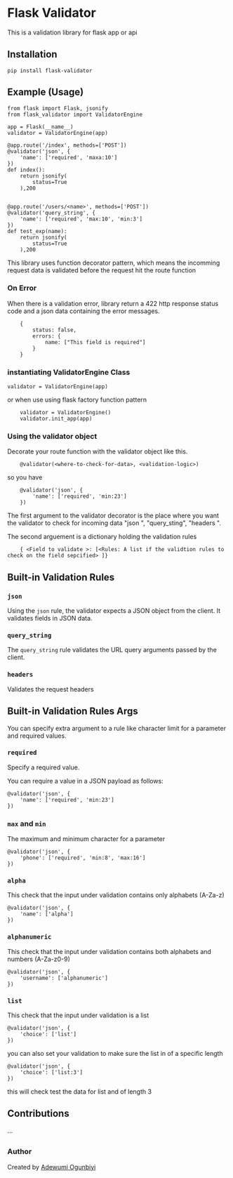 # Flask Validator

This is a validation library for flask app or api

## Installation

`pip install flask-validator`

## Example (Usage)
```
from flask import Flask, jsonify
from flask_validator import ValidatorEngine

app = Flask(__name__)
validator = ValidatorEngine(app)

@app.route('/index', methods=['POST'])
@validator('json', {
    'name': ['required', 'maxa:10']
})
def index():
    return jsonify(
        status=True
    ),200


@app.route('/users/<name>', methods=['POST'])
@validator('query_string', {
    'name': ['required', 'max:10', 'min:3']
})
def test_exp(name):
    return jsonify(
        status=True
    ),200
```

This library uses function decorator pattern, which means the incomming request data is validated before 
the request hit the route function 

### On Error
When there is a validation error, library return a 422 http response status code and a json data containing the error messages.
```
    {
        status: false,
        errors: {
            name: ["This field is required"]
        }
    }
```

### instantiating  ValidatorEngine Class
`validator = ValidatorEngine(app)`

or when use using flask factory function pattern

```
    validator = ValidatorEngine()
    validator.init_app(app)
```

###  Using the validator object
Decorate your route function with the validator object like this.
```
    @validator(<where-to-check-for-data>, <validation-logic>)
```

so you have 
```
    @validator('json', {
        'name': ['required', 'min:23']
    })
```

The first argument to the validator decorator is the place where you want the validator to check for incoming data
"json <Data coming from post request>", "query_sting<Data coming from the route url>", "headers <Incoming headers>".

The second arguement is a dictionary holding the validation rules 
```
    { <Field to validate >: [<Rules: A list if the validtion rules to check on the field sepcified> ]}
```

## Built-in Validation Rules

### `json`

Using the `json` rule, the validator expects a JSON object from the client. It validates fields in JSON data.

### `query_string`
The `query_string` rule validates the URL query arguments passed by the client.

### `headers`
Validates the request headers

## Built-in Validation Rules Args
You can specify extra argument to a rule like character limit for a parameter and required values.

### `required`
Specify a required value. 

You can require a value in a JSON payload as follows:
```
@validator('json', {
    'name': ['required', 'min:23']
})
```

### `max` and `min`
The maximum and minimum character for a parameter 
```
@validator('json', {
    'phone': ['required', 'min:8', 'max:16']
})
```

### `alpha`
This check that the input under validation contains only alphabets (A-Za-z)
```
@validator('json', {
    'name': ['alpha']
})
```

### `alphanumeric`
This check that the input under validation contains both alphabets and numbers (A-Za-z0-9)
```
@validator('json', {
    'username': ['alphanumeric']
})
```

### `list`
This check that the input under validation is a list
```
@validator('json', {
    'choice': ['list']
})
```
you can also set your validation to make sure the list in of a specific length
```
@validator('json', {
    'choice': ['list:3']
})
```
this will check test the data for list and of length 3


## Contributions
...
## 


### Author
Created by [Adewumi Ogunbiyi](https://github.com/adekoder)
